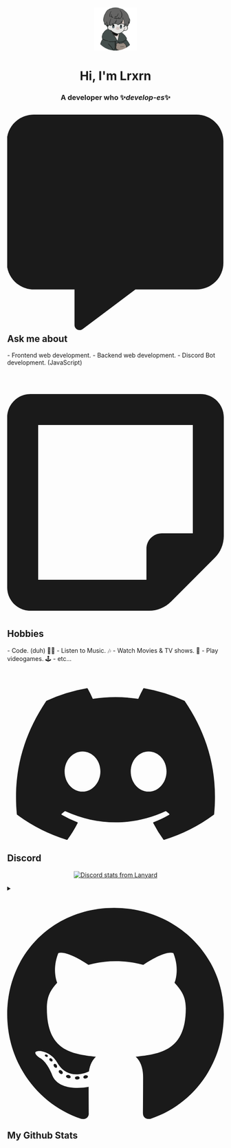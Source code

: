 <p align="center">
  <img src="https://github.com/lrxrn/lrxrn/blob/main/avatar.png?raw=true" alt="Lrxrn's avatar" height="100" width="100">
</p>

<h1 align="center">Hi, I'm Lrxrn</h1>
<h3 align="center">A developer who ✨<em>develop-es</em>✨</h3>

<h2> <svg aria-hidden="true" focusable="false" data-prefix="fas" data-icon="message" class="svg-inline--fa fa-message" role="img" xmlns="http://www.w3.org/2000/svg" viewBox="0 0 512 512"><path fill="currentColor" d="M511.1 63.1v287.1c0 35.25-28.75 63.1-64 63.1h-144l-124.9 93.68c-7.875 5.75-19.12 .0497-19.12-9.7v-83.98h-96c-35.25 0-64-28.75-64-63.1V63.1c0-35.25 28.75-63.1 64-63.1h384C483.2 0 511.1 28.75 511.1 63.1z"></path></svg> Ask me about</h2>
- Frontend web development.
- Backend web development.
- Discord Bot development. (JavaScript)

<h2> <svg aria-hidden="true" focusable="false" data-icon="sticky-note" role="img" xmlns="http://www.w3.org/2000/svg" viewBox="0 0 448 512"><path fill="currentColor" d="M400 32h-352C21.49 32 0 53.49 0 80v352C0 458.5 21.49 480 48 480h245.5c16.97 0 33.25-6.744 45.26-18.75l90.51-90.51C441.3 358.7 448 342.5 448 325.5V80C448 53.49 426.5 32 400 32zM64 96h320l-.001 224H320c-17.67 0-32 14.33-32 32v64H64V96z"></path></svg> Hobbies</h2>
- Code. (duh) 👨‍💻
- Listen to Music. 🎶
- Watch Movies & TV shows. 🍿
- Play videogames. 🕹️
- etc...

<h2> <svg aria-hidden="true" focusable="false" data-icon="discord" role="img" xmlns="http://www.w3.org/2000/svg" viewBox="0 0 640 512"><path fill="currentColor" d="M524.5 69.84a1.5 1.5 0 0 0 -.764-.7A485.1 485.1 0 0 0 404.1 32.03a1.816 1.816 0 0 0 -1.923 .91 337.5 337.5 0 0 0 -14.9 30.6 447.8 447.8 0 0 0 -134.4 0 309.5 309.5 0 0 0 -15.14-30.6 1.89 1.89 0 0 0 -1.924-.91A483.7 483.7 0 0 0 116.1 69.14a1.712 1.712 0 0 0 -.788 .676C39.07 183.7 18.19 294.7 28.43 404.4a2.016 2.016 0 0 0 .765 1.375A487.7 487.7 0 0 0 176 479.9a1.9 1.9 0 0 0 2.063-.676A348.2 348.2 0 0 0 208.1 430.4a1.86 1.86 0 0 0 -1.019-2.588 321.2 321.2 0 0 1 -45.87-21.85 1.885 1.885 0 0 1 -.185-3.126c3.082-2.309 6.166-4.711 9.109-7.137a1.819 1.819 0 0 1 1.9-.256c96.23 43.92 200.4 43.92 295.5 0a1.812 1.812 0 0 1 1.924 .233c2.944 2.426 6.027 4.851 9.132 7.16a1.884 1.884 0 0 1 -.162 3.126 301.4 301.4 0 0 1 -45.89 21.83 1.875 1.875 0 0 0 -1 2.611 391.1 391.1 0 0 0 30.01 48.81 1.864 1.864 0 0 0 2.063 .7A486 486 0 0 0 610.7 405.7a1.882 1.882 0 0 0 .765-1.352C623.7 277.6 590.9 167.5 524.5 69.84zM222.5 337.6c-28.97 0-52.84-26.59-52.84-59.24S193.1 219.1 222.5 219.1c29.67 0 53.31 26.82 52.84 59.24C275.3 310.1 251.9 337.6 222.5 337.6zm195.4 0c-28.97 0-52.84-26.59-52.84-59.24S388.4 219.1 417.9 219.1c29.67 0 53.31 26.82 52.84 59.24C470.7 310.1 447.5 337.6 417.9 337.6z"></path></svg> Discord</h2>

<a href="https://discord.com/users/375599041284669452">
  <p align="center">
    <img src="https://lanyard-profile-readme.vercel.app/api/375599041284669452?hideDiscrim=true&idleMessage=Most%20definitely%20idle." alt="Discord stats from Lanyard">
  </p>
</a>

<details>
    <summary>
      <h2><svg aria-hidden="true" focusable="false" data-icon="github" role="img" xmlns="http://www.w3.org/2000/svg" viewBox="0 0 496 512"><path fill="currentColor" d="M165.9 397.4c0 2-2.3 3.6-5.2 3.6-3.3 .3-5.6-1.3-5.6-3.6 0-2 2.3-3.6 5.2-3.6 3-.3 5.6 1.3 5.6 3.6zm-31.1-4.5c-.7 2 1.3 4.3 4.3 4.9 2.6 1 5.6 0 6.2-2s-1.3-4.3-4.3-5.2c-2.6-.7-5.5 .3-6.2 2.3zm44.2-1.7c-2.9 .7-4.9 2.6-4.6 4.9 .3 2 2.9 3.3 5.9 2.6 2.9-.7 4.9-2.6 4.6-4.6-.3-1.9-3-3.2-5.9-2.9zM244.8 8C106.1 8 0 113.3 0 252c0 110.9 69.8 205.8 169.5 239.2 12.8 2.3 17.3-5.6 17.3-12.1 0-6.2-.3-40.4-.3-61.4 0 0-70 15-84.7-29.8 0 0-11.4-29.1-27.8-36.6 0 0-22.9-15.7 1.6-15.4 0 0 24.9 2 38.6 25.8 21.9 38.6 58.6 27.5 72.9 20.9 2.3-16 8.8-27.1 16-33.7-55.9-6.2-112.3-14.3-112.3-110.5 0-27.5 7.6-41.3 23.6-58.9-2.6-6.5-11.1-33.3 2.6-67.9 20.9-6.5 69 27 69 27 20-5.6 41.5-8.5 62.8-8.5s42.8 2.9 62.8 8.5c0 0 48.1-33.6 69-27 13.7 34.7 5.2 61.4 2.6 67.9 16 17.7 25.8 31.5 25.8 58.9 0 96.5-58.9 104.2-114.8 110.5 9.2 7.9 17 22.9 17 46.4 0 33.7-.3 75.4-.3 83.6 0 6.5 4.6 14.4 17.3 12.1C428.2 457.8 496 362.9 496 252 496 113.3 383.5 8 244.8 8zM97.2 352.9c-1.3 1-1 3.3 .7 5.2 1.6 1.6 3.9 2.3 5.2 1 1.3-1 1-3.3-.7-5.2-1.6-1.6-3.9-2.3-5.2-1zm-10.8-8.1c-.7 1.3 .3 2.9 2.3 3.9 1.6 1 3.6 .7 4.3-.7 .7-1.3-.3-2.9-2.3-3.9-2-.6-3.6-.3-4.3 .7zm32.4 35.6c-1.6 1.3-1 4.3 1.3 6.2 2.3 2.3 5.2 2.6 6.5 1 1.3-1.3 .7-4.3-1.3-6.2-2.2-2.3-5.2-2.6-6.5-1zm-11.4-14.7c-1.6 1-1.6 3.6 0 5.9 1.6 2.3 4.3 3.3 5.6 2.3 1.6-1.3 1.6-3.9 0-6.2-1.4-2.3-4-3.3-5.6-2z"></path></svg> My Github Stats</h2>
    </summary>
    <a href="https://github.com/lrxrn">
      <p align="center">
        <img src="https://github.com/lrxrn/lrxrn/blob/main/github-metrics.svg" />
        </p>
    </a>
</details>
